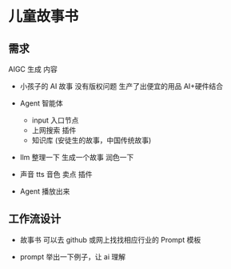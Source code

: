 # 儿童故事书

## 需求

AIGC 生成 内容

- 小孩子的 AI 故事 没有版权问题 生产了出便宜的用品
  AI+硬件结合
- Agent 智能体

  - input 入口节点
  - 上网搜索 插件
  - 知识库 (安徒生的故事，中国传统故事)

- llm 整理一下 生成一个故事
  润色一下
- 声音 tts 音色 卖点 插件
- Agent 播放出来

## 工作流设计

- 故事书
  可以去 github 或网上找找相应行业的 Prompt 模板

- prompt
  举出一下例子，让 ai 理解
